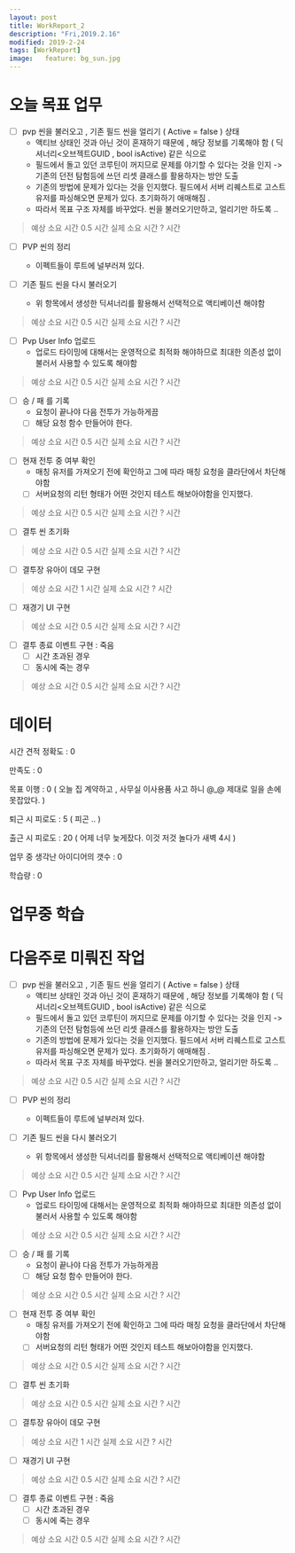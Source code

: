 ```yaml
---
layout: post
title: WorkReport_2
description: "Fri,2019.2.16"
modified: 2019-2-24
tags: [WorkReport]
image:   feature: bg_sun.jpg
---
```


# 오늘 목표 업무 
- [ ] pvp 씬을 불러오고 , 기존 필드 씬을 얼리기 ( Active = false ) 상태 
  - 액티브 상태인 것과 아닌 것이 혼재하기 때문에 , 해당 정보를 기록해야 함 ( 딕셔너리<오브젝트GUID , bool isActive) 같은 식으로 
  - 필드에서 돌고 있던 코루틴이 꺼지므로 문제를 야기할 수 있다는 것을 인지 -> 기존의 던전 탐험등에 쓰던 리셋 클래스를 활용하자는 방안 도출 
  - 기존의 방법에 문제가 있다는 것을 인지했다. 필드에서 서버 리퀘스트로 고스트유저를 파싱해오면 문제가 있다. 초기화하기 애매해짐 .
  - 따라서 목표 구조 자체를 바꾸었다. 씬을 불러오기만하고, 얼리기만 하도록 .. 
> 예상 소요 시간 0.5 시간 
> 실제 소요 시간 ? 시간 

- [ ] PVP 씬의 정리 
  - 이펙트들이 루트에 널부러져 있다.

- [ ] 기존 필드 씬을 다시 불러오기 
  - 위 항목에서 생성한 딕셔너리를 활용해서 선택적으로 액티베이션 해야함 
> 예상 소요 시간 0.5 시간 
> 실제 소요 시간 ? 시간 

- [ ] Pvp User Info 업로드
  - 업로드 타이밍에 대해서는 운영적으로 최적화 해야하므로 최대한 의존성 없이 불러서 사용할 수 있도록 해야함 
> 예상 소요 시간 0.5 시간
> 실제 소요 시간 ? 시간

- [ ] 승 / 패 를 기록 
  - 요청이 끝나야 다음 전투가 가능하게끔 
  - [ ] 해당 요청 함수 만들어야 한다. 
> 예상 소요 시간 0.5 시간 
> 실제 소요 시간 ? 시간 

- [ ] 현재 전투 중 여부 확인 
  - 매칭 유저를 가져오기 전에 확인하고 그에 따라 매칭 요청을 클라단에서 차단해야함 
  - [ ] 서버요청의 리턴 형태가 어떤 것인지 테스트 해보아야함을 인지했다. 
> 예상 소요 시간 0.5 시간 
> 실제 소요 시간 ? 시간 

- [ ] 결투 씬 초기화 
> 예상 소요 시간 0.5 시간 
> 실제 소요 시간 ? 시간 

- [ ] 결투장 유아이 데모 구현  
> 예상 소요 시간 1 시간 
> 실제 소요 시간 ? 시간 

- [ ] 재경기 UI 구현 
> 예상 소요 시간 0.5 시간
> 실제 소요 시간 ? 시간

- [ ] 결투 종료 이벤트 구현 : 죽음  
  - [ ] 시간 초과된 경우 
  - [ ] 동시에 죽는 경우 
> 예상 소요 시간 0.5 시간 
> 실제 소요 시간 ? 시간 

# 데이터 
시간 견적 정확도 : 0 

만족도 : 0 

목표 이행 : 0 ( 오늘 집 계약하고 , 사무실 이사용품 사고 하니 @_@ 제대로 일을 손에 못잡았다. )

퇴근 시 피로도 : 5 ( 피곤 .. )

출근 시 피로도 : 20 ( 어제 너무 늦게잤다. 이것 저것 놀다가 새벽 4시 )

업무 중 생각난 아이디어의 갯수 :  0 

학습량 : 0

# 업무중 학습


# 다음주로 미뤄진 작업 
- [ ] pvp 씬을 불러오고 , 기존 필드 씬을 얼리기 ( Active = false ) 상태 
  - 액티브 상태인 것과 아닌 것이 혼재하기 때문에 , 해당 정보를 기록해야 함 ( 딕셔너리<오브젝트GUID , bool isActive) 같은 식으로 
  - 필드에서 돌고 있던 코루틴이 꺼지므로 문제를 야기할 수 있다는 것을 인지 -> 기존의 던전 탐험등에 쓰던 리셋 클래스를 활용하자는 방안 도출 
  - 기존의 방법에 문제가 있다는 것을 인지했다. 필드에서 서버 리퀘스트로 고스트유저를 파싱해오면 문제가 있다. 초기화하기 애매해짐 .
  - 따라서 목표 구조 자체를 바꾸었다. 씬을 불러오기만하고, 얼리기만 하도록 .. 
> 예상 소요 시간 0.5 시간 
> 실제 소요 시간 ? 시간 

- [ ] PVP 씬의 정리 
  - 이펙트들이 루트에 널부러져 있다.

- [ ] 기존 필드 씬을 다시 불러오기 
  - 위 항목에서 생성한 딕셔너리를 활용해서 선택적으로 액티베이션 해야함 
> 예상 소요 시간 0.5 시간 
> 실제 소요 시간 ? 시간 

- [ ] Pvp User Info 업로드
  - 업로드 타이밍에 대해서는 운영적으로 최적화 해야하므로 최대한 의존성 없이 불러서 사용할 수 있도록 해야함 
> 예상 소요 시간 0.5 시간
> 실제 소요 시간 ? 시간

- [ ] 승 / 패 를 기록 
  - 요청이 끝나야 다음 전투가 가능하게끔 
  - [ ] 해당 요청 함수 만들어야 한다. 
> 예상 소요 시간 0.5 시간 
> 실제 소요 시간 ? 시간 

- [ ] 현재 전투 중 여부 확인 
  - 매칭 유저를 가져오기 전에 확인하고 그에 따라 매칭 요청을 클라단에서 차단해야함 
  - [ ] 서버요청의 리턴 형태가 어떤 것인지 테스트 해보아야함을 인지했다. 
> 예상 소요 시간 0.5 시간 
> 실제 소요 시간 ? 시간 

- [ ] 결투 씬 초기화 
> 예상 소요 시간 0.5 시간 
> 실제 소요 시간 ? 시간 

- [ ] 결투장 유아이 데모 구현  
> 예상 소요 시간 1 시간 
> 실제 소요 시간 ? 시간 

- [ ] 재경기 UI 구현 
> 예상 소요 시간 0.5 시간
> 실제 소요 시간 ? 시간

- [ ] 결투 종료 이벤트 구현 : 죽음  
  - [ ] 시간 초과된 경우 
  - [ ] 동시에 죽는 경우 
> 예상 소요 시간 0.5 시간 
> 실제 소요 시간 ? 시간 